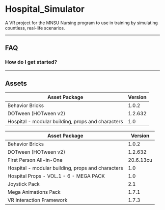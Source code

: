 # Hospital_Simulator
A VR project for the MNSU Nursing program to use in training by simulating countless, real-life scenarios.

<hr>

## FAQ
### How do I get started?

<hr>

## Assets
| Asset Package | Version |
| --- | --- |
| Behavior Bricks | 1.0.2 |
| DOTween (HOTween v2) | 1.2.632 |
| Hospital - modular building, props and characters | 1.0 |

| Asset Package | Version |
| --- | --- |
| Behavior Bricks | 1.0.2 |
| DOTween (HOTween v2) | 1.2.632 |
| First Person All-in-One | 20.6.13cu |
| Hospital - modular building, props and characters | 1.0 |
| Hospital Props - VOL.1 - 6 - MEGA PACK | 1.0 |
| Joystick Pack | 2.1 |
| Mega Animations Pack | 1.7.1 |
| VR Interaction Framework | 1.7.3 |
